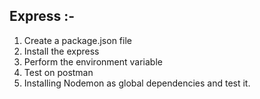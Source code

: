 ## Express :-
1. Create a package.json file
2. Install the express
3. Perform the environment variable
4. Test on postman
5. Installing Nodemon as global dependencies and test it.